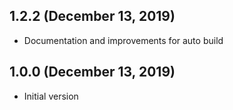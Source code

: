 ## 1.2.2 (December 13, 2019)
  - Documentation and improvements for auto build

## 1.0.0 (December 13, 2019)
  - Initial version